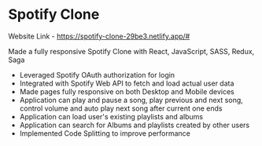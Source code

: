 # Spotify Clone

Website Link - https://spotify-clone-29be3.netlify.app/#

Made a fully responsive Spotify Clone with React, JavaScript, SASS, Redux, Saga

- Leveraged Spotify OAuth authorization for login
- Integrated with Spotify Web API to fetch and load actual user data
- Made pages fully responsive on both Desktop and Mobile devices
- Application can play and pause a song, play previous and next song, control volume and auto play next song after current one ends
- Application can load user's existing playlists and albums
- Application can search for Albums and playlists created by other users
- Implemented Code Splitting to improve performance

